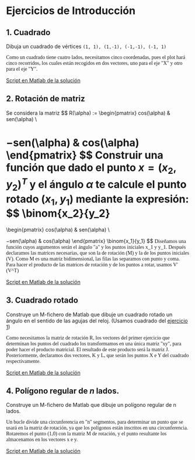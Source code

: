 # Ejercicios de Introducción
## 1. Cuadrado
Dibuja un cuadrado de vértices `(1, 1), (1,-1), (-1,-1), (-1, 1)`

<!-- <span style="font-family: Trebuchet MS; font-size: 12;"> -->
<span style="font-family: Trebuchet MS">
Como un cuadrado tiene cuatro lados, necesitamos cinco coordenadas, pues el plot hará cinco recorridos, los cuales están recogidos en dos vectores, uno para el eje "X" y otro para el eje "Y".
</span>

[Script en Matlab de la solución](/introduction/cuadrado.m)
## 2. Rotación de matriz
Se considera la matriz
$$ 
R(\alpha) := 
\begin{pmatrix}
cos(\alpha) & sen(\alpha) \\

−sen(\alpha) &  cos(\alpha)
\end{pmatrix}
$$
Construir una función que dado el punto $x=(x_2,y_2)^{T}$ y el ángulo $\alpha$ te calcule el 
punto rotado $(x_1,y_1)$ mediante la expresión:
$$
\binom{x_2}{y_2}
= 
\begin{pmatrix}
cos(\alpha) & sen(\alpha) \\

−sen(\alpha) &  cos(\alpha)
\end{pmatrix}
\binom{x_1}{y_1}
$$
<span style="font-family: Trebuchet MS">
Diseñamos una función cuyos argumentos serán el ángulo "a" y los puntos iniciales x_1 y y_1. Después declaramos las matrices necesarias, que son la de rotación (M) y la de los puntos iniciales (V). 
Como M es una matriz bidimensional, las filas las separamos con punto y coma. Para hacer el producto de las matrices de rotación y de los puntos a rotar, usamos V' (V^T)
</span>

[Script en Matlab de la solución](/introduction/angulosencos.m)
## 3. Cuadrado rotado

Construye un M-fichero de Matlab que dibuje un cuadrado rotado un ángulo en el sentido de las agujas del reloj. (Usamos cuadrado del [ejercicio 1](/introduction/Introduction.md#1-cuadrado))

<span style="font-family: Trebuchet MS">
Como necesitamos la matriz de rotación R, los vectores del primer ejercicio que determinan los puntos del cuadrado los transformamos en una única matriz "xy", para poder hacer el producto matricial. El resultado de este producto será la matriz J. 
Posteriormente, declaramos dos vectores, K y L, que serán los puntos X e Y del cuadrado respectivamente.
</span>

[Script en Matlab de la solución](/introduction/cuadradorotado.m)

## 4. Polígono regular de $n$ lados. 

Construye un M-fichero de Matlab que dibuje un polígono regular de n lados. 

<span style="font-family: Trebuchet MS">
Un bucle divide una circunferencia en "n" segmentos, para determinar un punto que se usará en la matriz de rotación, ya que los polígonos están inscritos en una circunferencia. 
Rotaremos el punto (1,0) con la matriz M de rotación, y el punto resultante los almacenamos en los vectores x e y. 
</span>

[Script en Matlab de la solución](/introduction/poligono.m)